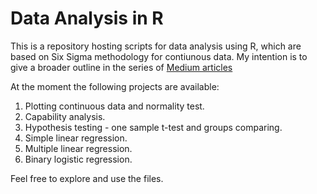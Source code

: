 # Data Analysis in R

This is a repository hosting scripts for data analysis using R, which are based on Six Sigma methodology for contiunous data.
My intention is to give a broader outline in the series of [Medium articles](https://medium.com/@rafburzy)

At the moment the following projects are available:

1. Plotting continuous data and normality test.
2. Capability analysis.
3. Hypothesis testing - one sample t-test and groups comparing.
4. Simple linear regression.
5. Multiple linear regression.
6. Binary logistic regression.

Feel free to explore and use the files.